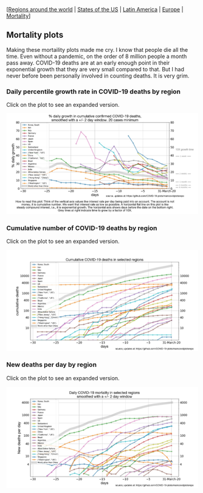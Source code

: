 [[Regions around the world](../README.md) | [States of the US](../states) | [Latin America](../latinamerica) | [Europe](../europe) | [Mortality](../mortality)]


## Mortality plots

Making these mortaility plots made me cry. I know that people die all the time. Even without a pandemic, on the order of 8 million people a month pass away. COVID-19 deaths are at an early enough point in their exponential growth that they are very small compared to that. But I had never before been personally involved in counting deaths. It is very grim.


### Daily percentile growth rate in COVID-19 deaths by region

Click on the plot to see an expanded version.

<img src="../carlosbrody/src/deathGrowthRate.jpg" width="1000">



### Cumulative number of COVID-19 deaths by region

Click on the plot to see an expanded version.

<img src="../carlosbrody/src/deaths.jpg" width="1000">


### New deaths per day by region

Click on the plot to see an expanded version.

<img src="../carlosbrody/src/newDeaths.jpg" width="1000">



